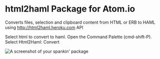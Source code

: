 # html2haml Package for Atom.io

Converts files, selection and clipboard content from HTML or ERB to HAML using http://html2haml.heroku.com API

Select html to convert to haml. Open the Command Palette (cmd-shift-P). Select Html2Haml: Convert

![A screenshot of your spankin' package](https://f.cloud.github.com/assets/69169/2290250/c35d867a-a017-11e3-86be-cd7c5bf3ff9b.gif)
